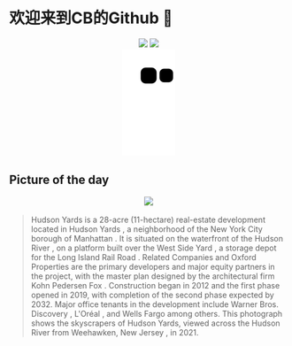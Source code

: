 
# 欢迎来到CB的Github 👋

<div align="center">
  <img height="137px" src="https://github-readme-stats.vercel.app/api?username=SuperCB&show_icons=true&theme=radical" />
  <img height="137px" src="https://github-readme-stats.vercel.app/api/top-langs/?username=SuperCB&hide_title=true&hide_border=true&layout=compact&langs_count=6&text_color=000&icon_color=fff" />
</div>


<div align="center">
    <img src="./contribution-snake/github-contribution-grid-snake.svg" />
</div>



## Picture of the day
<div align="center">
  <img width=400px src="https://upload.wikimedia.org/wikipedia/commons/thumb/e/ef/Midtown_Manhattan_from_Weehawken_September_2021_HDR.jpg/960px-Midtown_Manhattan_from_Weehawken_September_2021_HDR.jpg" />
</div>

>Hudson Yards  is a 28-acre (11-hectare) real-estate development located in  Hudson Yards , a neighborhood of the New York City borough of  Manhattan . It is situated on the waterfront of the  Hudson River , on a platform built over the  West Side Yard , a storage depot for the  Long Island Rail Road .  Related Companies  and  Oxford Properties  are the primary developers and major equity partners in the project, with the master plan designed by the architectural firm  Kohn Pedersen Fox . Construction began in 2012 and the first phase opened in 2019, with completion of the second phase expected by 2032. Major office tenants in the development include  Warner Bros. Discovery ,  L'Oréal , and  Wells Fargo  among others. This photograph shows the skyscrapers of Hudson Yards, viewed across the Hudson River from  Weehawken, New Jersey , in 2021.


